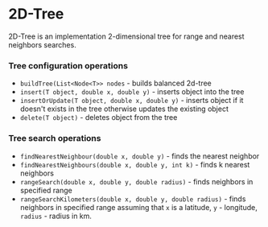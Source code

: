 2D-Tree
=======

2D-Tree is an implementation 2-dimensional tree for range and nearest neighbors searches.

### Tree configuration operations
 - `buildTree(List<Node<T>> nodes` - builds balanced 2d-tree 
 - `insert(T object, double x, double y)` - inserts object into the tree
 - `insertOrUpdate(T object, double x, double y)` - inserts object if it doesn't exists in the tree otherwise updates the existing object
 - `delete(T object)` - deletes object from the tree

### Tree search operations
 - `findNearestNeighbour(double x, double y)`  - finds the nearest neighbor 
 - `findNearestNeighbours(double x, double y, int k)` - finds k nearest neighbors
 - `rangeSearch(double x, double y, double radius)` - finds neighbors in specified range
 - `rangeSearchKilometers(double x, double y, double radius)` - finds neighbors in specified range assuming that `x` is a latitude, `y` - longitude, `radius` - radius in km.
